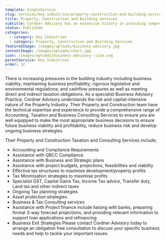 ```yaml
---
template: SingleService
slug: services/key-industries/property-construction-and-building-services
title: Property, Construction and Building Services
subtitle: Cordner Advisory has an extensive history in providing comprehensive business advisory services and taxation advice to all sectors of the Property and Construction industry.
status: Published
categories:
  - category: Key Industries
  - category: Property, Construction and Building Services
featuredImage: /images/uploads/business-advisory.jpg
contentImage: /images/uploads/chart.jpg
icon: /images/uploads/business-advisory--icon.svg
parentService: Key Industries
order: 12
---
```


There is increasing pressures in the building industry including business viability; maintaining business profitability; rigorous legislative and environmental regulations; and cashflow pressures as well as meeting direct and indirect taxation obligations. As a specialist Business Advisory Practice, Cordner Advisory understands the risk and capital-intensive nature of the Property Industry. Their Property and Construction team have the technical expertise and experience to provide a comprehensive range of Accounting, Taxation and Business Consulting Services to ensure you are well equipped to make the most appropriate business decisions to ensure future business viability and profitability, reduce business risk and develop ongoing business strategies.

Their Property and Construction Taxation and Consulting Services include;

- Accounting and Compliance Requirements
- Assistance with QBCC Compliance
- Assistance with Business and Strategic plans
- Assistance with project budgets, projections, feasibilities and viability
- Effective tax structures to maximise development/property profits
- Tax Minimisation strategies to maximise profits
- Specialist GST, Capital Gains Tax, Income Tax advice, Transfer duty, Land
  tax and other indirect taxes
- Ongoing Tax planning strategies
- Asset protection strategies
- Business & Tax Consulting services
- Assistance with Project finance include liaising with banks, preparing formal
  3-way forecast projections, and providing relevant information to support loan
  applications and refinancing
- Business Exit Strategies
  Please contact Cordner Advisory today to arrange an obligation free consultation to discuss your specific business needs and help to tackle your important issues.
